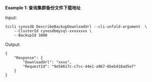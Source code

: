 **Example 1: 查询集群备份文件下载地址**



Input: 

```
tccli cynosdb DescribeBackupDownloadUrl --cli-unfold-argument  \
    --ClusterId cynosdbmysql-xxxxxxxx \
    --BackupId 1000
```

Output: 
```
{
    "Response": {
        "DownloadUrl": "xxxx",
        "RequestId": "9e56617c-c7cc-44e1-a967-6beb418ad5e7"
    }
}
```

